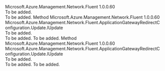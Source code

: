 <Type Name="IWithPathIncluded" FullName="Microsoft.Azure.Management.Network.Fluent.ApplicationGatewayRedirectConfiguration.Update.IWithPathIncluded">
  <TypeSignature Language="C#" Value="public interface IWithPathIncluded" />
  <TypeSignature Language="ILAsm" Value=".class public interface auto ansi abstract IWithPathIncluded" />
  <TypeSignature Language="DocId" Value="T:Microsoft.Azure.Management.Network.Fluent.ApplicationGatewayRedirectConfiguration.Update.IWithPathIncluded" />
  <TypeSignature Language="VB.NET" Value="Public Interface IWithPathIncluded" />
  <TypeSignature Language="F#" Value="type IWithPathIncluded = interface" />
  <AssemblyInfo>
    <AssemblyName>Microsoft.Azure.Management.Network.Fluent</AssemblyName>
    <AssemblyVersion>1.0.0.60</AssemblyVersion>
  </AssemblyInfo>
  <Interfaces />
  <Docs>
    <summary>To be added.</summary>
    <remarks>To be added.</remarks>
  </Docs>
  <Members>
    <Member MemberName="WithoutPathIncluded">
      <MemberSignature Language="C#" Value="public Microsoft.Azure.Management.Network.Fluent.ApplicationGatewayRedirectConfiguration.Update.IUpdate WithoutPathIncluded ();" />
      <MemberSignature Language="ILAsm" Value=".method public hidebysig newslot virtual instance class Microsoft.Azure.Management.Network.Fluent.ApplicationGatewayRedirectConfiguration.Update.IUpdate WithoutPathIncluded() cil managed" />
      <MemberSignature Language="DocId" Value="M:Microsoft.Azure.Management.Network.Fluent.ApplicationGatewayRedirectConfiguration.Update.IWithPathIncluded.WithoutPathIncluded" />
      <MemberSignature Language="VB.NET" Value="Public Function WithoutPathIncluded () As IUpdate" />
      <MemberSignature Language="F#" Value="abstract member WithoutPathIncluded : unit -&gt; Microsoft.Azure.Management.Network.Fluent.ApplicationGatewayRedirectConfiguration.Update.IUpdate" Usage="iWithPathIncluded.WithoutPathIncluded " />
      <MemberType>Method</MemberType>
      <AssemblyInfo>
        <AssemblyName>Microsoft.Azure.Management.Network.Fluent</AssemblyName>
        <AssemblyVersion>1.0.0.60</AssemblyVersion>
      </AssemblyInfo>
      <ReturnValue>
        <ReturnType>Microsoft.Azure.Management.Network.Fluent.ApplicationGatewayRedirectConfiguration.Update.IUpdate</ReturnType>
      </ReturnValue>
      <Parameters />
      <Docs>
        <summary>To be added.</summary>
        <returns>To be added.</returns>
        <remarks>To be added.</remarks>
      </Docs>
    </Member>
    <Member MemberName="WithPathIncluded">
      <MemberSignature Language="C#" Value="public Microsoft.Azure.Management.Network.Fluent.ApplicationGatewayRedirectConfiguration.Update.IUpdate WithPathIncluded ();" />
      <MemberSignature Language="ILAsm" Value=".method public hidebysig newslot virtual instance class Microsoft.Azure.Management.Network.Fluent.ApplicationGatewayRedirectConfiguration.Update.IUpdate WithPathIncluded() cil managed" />
      <MemberSignature Language="DocId" Value="M:Microsoft.Azure.Management.Network.Fluent.ApplicationGatewayRedirectConfiguration.Update.IWithPathIncluded.WithPathIncluded" />
      <MemberSignature Language="VB.NET" Value="Public Function WithPathIncluded () As IUpdate" />
      <MemberSignature Language="F#" Value="abstract member WithPathIncluded : unit -&gt; Microsoft.Azure.Management.Network.Fluent.ApplicationGatewayRedirectConfiguration.Update.IUpdate" Usage="iWithPathIncluded.WithPathIncluded " />
      <MemberType>Method</MemberType>
      <AssemblyInfo>
        <AssemblyName>Microsoft.Azure.Management.Network.Fluent</AssemblyName>
        <AssemblyVersion>1.0.0.60</AssemblyVersion>
      </AssemblyInfo>
      <ReturnValue>
        <ReturnType>Microsoft.Azure.Management.Network.Fluent.ApplicationGatewayRedirectConfiguration.Update.IUpdate</ReturnType>
      </ReturnValue>
      <Parameters />
      <Docs>
        <summary>To be added.</summary>
        <returns>To be added.</returns>
        <remarks>To be added.</remarks>
      </Docs>
    </Member>
  </Members>
</Type>